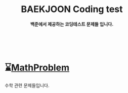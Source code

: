 <div align="center">

# BAEKJOON Coding test

####  백준에서 제공하는 코딩테스트 문제들 입니다.<br><br><br>

<div align="left">
 
<dir>
<br>

# ⌛[MathProblem](https://github.com/ehdbs28/Algorithm/blob/main/BAEKJOON/Math/Readme.md)
수학 관련 문제들입니다.

